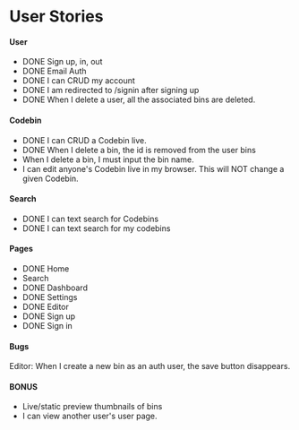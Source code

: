 # User Stories

#### User
* DONE Sign up, in, out
* DONE Email Auth
* DONE I can CRUD my account
* DONE I am redirected to /signin after signing up
* DONE When I delete a user, all the associated bins are deleted.

#### Codebin
* DONE I can CRUD a Codebin live.
* DONE When I delete a bin, the id is removed from the user bins
* When I delete a bin, I must input the bin name.
* I can edit anyone's Codebin live in my browser. This will NOT change a given Codebin.

#### Search
* DONE I can text search for Codebins
* DONE I can text search for my codebins

#### Pages
* DONE Home
* Search
* DONE Dashboard
* DONE Settings
* DONE Editor
* DONE Sign up
* DONE Sign in

#### Bugs
Editor: When I create a new bin as an auth user, the save button disappears.

#### BONUS
* Live/static preview thumbnails of bins
* I can view another user's user page.